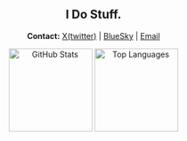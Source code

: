 <h2 align="center"><strong>I Do Stuff.</strong></h2>

<p align="center">
  <strong>Contact:</strong> 
  <a href="https://x.com/sofaspawn">X(twitter)</a> | 
  <a href="https://bsky.app/profile/sofaspawn.bsky.social">BlueSky</a> |
  <a href="mailto:h.m1nus.work@gmail.com">Email</a> 
</p>

<div align="center">
  <img src="https://github-readme-stats.vercel.app/api?username=sofaspawn&show_icons=true&theme=radical" alt="GitHub Stats" height="150">
  <img src="https://github-readme-stats.vercel.app/api/top-langs/?username=sofaspawn&layout=compact&theme=radical" alt="Top Languages" height="150">
</div>
